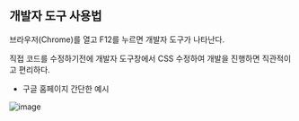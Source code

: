 <h2> 개발자 도구 사용법 </h2>


브라우저(Chrome)를 열고 F12를 누르면 개발자 도구가 나타난다.


직접 코드를 수정하기전에 개발자 도구창에서 CSS 수정하여 개발을 진행하면 직관적이고 편리하다.


* 구글 홈페이지 간단한 예시


![image](https://user-images.githubusercontent.com/74536458/172003822-a1bdb8aa-e68f-420c-9c87-cbbb2ecf049e.png)
